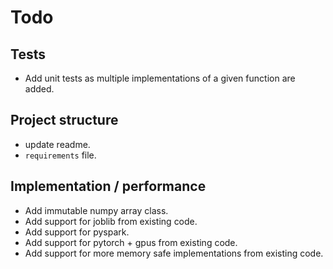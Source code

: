 # Todo

## Tests

 - Add unit tests as multiple implementations of a given function are added.
 
## Project structure

 - update readme.
 - `requirements` file.

## Implementation / performance

 - Add immutable numpy array class.
 - Add support for joblib from existing code.
 - Add support for pyspark.
 - Add support for pytorch + gpus from existing code.
 - Add support for more memory safe implementations from existing code.
 
